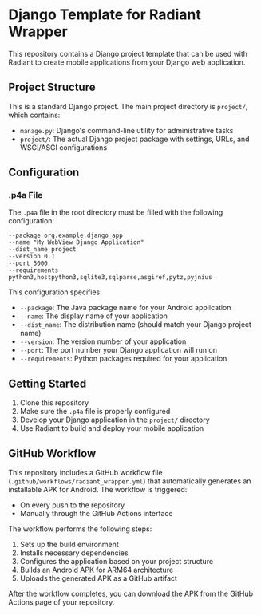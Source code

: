 # Django Template for Radiant Wrapper

This repository contains a Django project template that can be used with Radiant to create mobile applications from your Django web application.

## Project Structure

This is a standard Django project. The main project directory is `project/`, which contains:

- `manage.py`: Django's command-line utility for administrative tasks
- `project/`: The actual Django project package with settings, URLs, and WSGI/ASGI configurations

## Configuration

### .p4a File

The `.p4a` file in the root directory must be filled with the following configuration:

```
--package org.example.django_app
--name "My WebView Django Application"
--dist_name project
--version 0.1
--port 5000
--requirements python3,hostpython3,sqlite3,sqlparse,asgiref,pytz,pyjnius
```
 
This configuration specifies:

- `--package`: The Java package name for your Android application
- `--name`: The display name of your application
- `--dist_name`: The distribution name (should match your Django project name)
- `--version`: The version number of your application
- `--port`: The port number your Django application will run on
- `--requirements`: Python packages required for your application

## Getting Started

1. Clone this repository
2. Make sure the `.p4a` file is properly configured
3. Develop your Django application in the `project/` directory
4. Use Radiant to build and deploy your mobile application

## GitHub Workflow

This repository includes a GitHub workflow file (`.github/workflows/radiant_wrapper.yml`) that automatically generates an installable APK for Android. The workflow is triggered:

- On every push to the repository
- Manually through the GitHub Actions interface

The workflow performs the following steps:
1. Sets up the build environment
2. Installs necessary dependencies
3. Configures the application based on your project structure
4. Builds an Android APK for ARM64 architecture
5. Uploads the generated APK as a GitHub artifact

After the workflow completes, you can download the APK from the GitHub Actions page of your repository.
